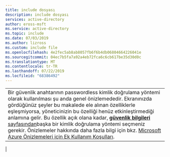 ```yaml
---
title: include dosyası
description: include dosyası
services: active-directory
author: eross-msft
ms.service: active-directory
ms.topic: include
ms.date: 07/03/2019
ms.author: lizross
ms.custom: include file
ms.openlocfilehash: 4e2fec5ab8ab8057fb6f6b4db06804664226041e
ms.sourcegitcommit: 04ec7b5fa7a92a4eb72fca6c6cb617be35d30d0c
ms.translationtype: MT
ms.contentlocale: tr-TR
ms.lasthandoff: 07/22/2019
ms.locfileid: "68386492"
---
```

|  |
|--|
|Bir güvenlik anahtarının passwordless kimlik doğrulama yöntemi olarak kullanılması şu anda genel önizlemededir. Ekranınızda gördüğünüz şeyler bu makalede ele alınan özelliklerle eşleşmiyorsa, yöneticinizin bu özelliği henüz etkinleştirmediği anlamına gelir. Bu özellik açık olana kadar, [ **güvenlik bilgileri** sayfasından](https://docs.microsoft.com/azure/active-directory/user-help/user-help-security-info-overview)başka bir kimlik doğrulama yöntemi seçmeniz gerekir. Önizlemeler hakkında daha fazla bilgi için bkz. [Microsoft Azure Önizlemeleri için Ek Kullanım Koşulları](https://azure.microsoft.com/support/legal/preview-supplemental-terms/).|
|